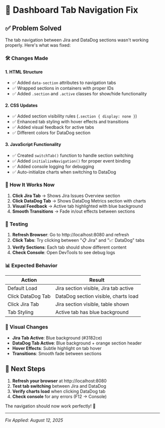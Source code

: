 # 🔧 Dashboard Tab Navigation Fix

## ✅ **Problem Solved**

The tab navigation between Jira and DataDog sections wasn't working properly. Here's what was fixed:

### 🛠️ **Changes Made**

#### **1. HTML Structure**
- ✅ Added `data-section` attributes to navigation tabs
- ✅ Wrapped sections in containers with proper IDs
- ✅ Added `.section` and `.active` classes for show/hide functionality

#### **2. CSS Updates**
- ✅ Added section visibility rules (`.section { display: none }`)
- ✅ Enhanced tab styling with hover effects and transitions
- ✅ Added visual feedback for active tabs
- ✅ Different colors for DataDog section

#### **3. JavaScript Functionality**
- ✅ Created `switchTab()` function to handle section switching
- ✅ Added `initializeNavigation()` for proper event binding
- ✅ Added console logging for debugging
- ✅ Auto-initialize charts when switching to DataDog

### 🎯 **How It Works Now**

1. **Click Jira Tab** → Shows Jira Issues Overview section
2. **Click DataDog Tab** → Shows DataDog Metrics section with charts
3. **Visual Feedback** → Active tab highlighted with blue background
4. **Smooth Transitions** → Fade in/out effects between sections

### 🚀 **Testing**

1. **Refresh Browser**: Go to http://localhost:8080 and refresh
2. **Click Tabs**: Try clicking between "📋 Jira" and "📈 DataDog" tabs
3. **Verify Sections**: Each tab should show different content
4. **Check Console**: Open DevTools to see debug logs

### 📊 **Expected Behavior**

| Action | Result |
|--------|--------|
| Default Load | Jira section visible, Jira tab active |
| Click DataDog Tab | DataDog section visible, charts load |
| Click Jira Tab | Jira section visible, table shown |
| Tab Styling | Active tab has blue background |

### 🎨 **Visual Changes**

- **Jira Tab Active**: Blue background (#3182ce)
- **DataDog Tab Active**: Blue background + orange section header
- **Hover Effects**: Subtle highlight on tab hover
- **Transitions**: Smooth fade between sections

## 🔄 **Next Steps**

1. **Refresh your browser** at http://localhost:8080
2. **Test tab switching** between Jira and DataDog
3. **Verify charts load** when clicking DataDog tab
4. **Check console** for any errors (F12 → Console)

The navigation should now work perfectly! 🎉

---
*Fix Applied: August 12, 2025*
